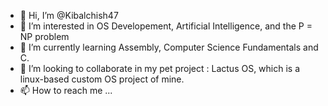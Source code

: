 - 👋 Hi, I’m @Kibalchish47
- 👀 I’m interested in OS Developement, Artificial Intelligence, and the P = NP problem
- 🌱 I’m currently learning Assembly, Computer Science Fundamentals and C.
- 💞️ I’m looking to collaborate in my pet project : Lactus OS, which is a linux-based custom OS project of mine. 
- 📫 How to reach me ...

